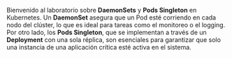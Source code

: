 Bienvenido al laboratorio sobre **DaemonSets** y **Pods Singleton** en Kubernetes. Un **DaemonSet** asegura que un Pod esté corriendo en cada nodo del clúster, lo que es ideal para tareas como el monitoreo o el logging. Por otro lado, los **Pods Singleton**, que se implementan a través de un **Deployment** con una sola réplica, son esenciales para garantizar que solo una instancia de una aplicación crítica esté activa en el sistema.